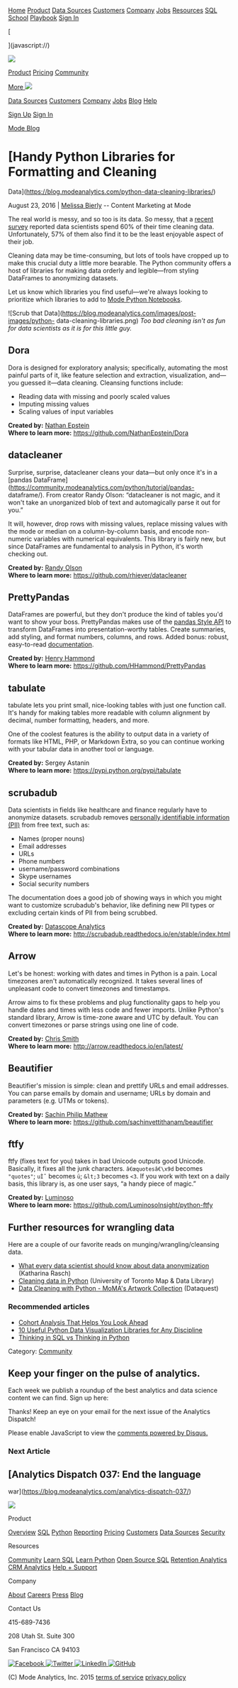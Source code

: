 [Home](https://blog.modeanalytics.com/)
[Product](https://about.modeanalytics.com/product/) [Data
Sources](https://about.modeanalytics.com/data-sources/)
[Customers](https://about.modeanalytics.com/customers/)
[Company](https://about.modeanalytics.com/company/)
[Jobs](https://about.modeanalytics.com/jobs/)
[Resources](https://about.modeanalytics.com/resources/) [SQL
School](http://sqlschool.modeanalytics.com)
[Playbook](https://about.modeanalytics.com/playbook/) [Sign
In](https://modeanalytics.com/signin)

[

](javascript://)

[ ![](https://about.modeanalytics.com/about/img/mode-logo.png)
](https://modeanalytics.com)

[Product](https://about.modeanalytics.com/product/)
[Pricing](https://about.modeanalytics.com/pricing/)
[Community](https://community.modeanalytics.com/)

[ More ![](https://blog.modeanalytics.com/images/triangle.png)
](javascript://)

[Data Sources](https://about.modeanalytics.com/data-sources/)
[Customers](https://about.modeanalytics.com/customers/)
[Company](https://about.modeanalytics.com/company/)
[Jobs](https://about.modeanalytics.com/jobs/)
[Blog](https://blog.modeanalytics.com) [Help](http://help.modeanalytics.com)

[Sign Up](http://modeanalytics.com/signup) [Sign
In](http://modeanalytics.com/signin)

[Mode Blog](https://blog.modeanalytics.com/)

#  [Handy Python Libraries for Formatting and Cleaning
Data](https://blog.modeanalytics.com/python-data-cleaning-libraries/)

August 23, 2016 | [Melissa Bierly](http://www.twitter.com/melissa_bierly) --
Content Marketing at Mode

The real world is messy, and so too is its data. So messy, that a [recent
survey](http://visit.crowdflower.com/data-science-report.html) reported data
scientists spend 60% of their time cleaning data. Unfortunately, 57% of them
also find it to be the least enjoyable aspect of their job.

Cleaning data may be time-consuming, but lots of tools have cropped up to make
this crucial duty a little more bearable. The Python community offers a host
of libraries for making data orderly and legible—from styling DataFrames to
anonymizing datasets.

Let us know which libraries you find useful—we're always looking to prioritize
which libraries to add to [Mode Python
Notebooks](https://about.modeanalytics.com/python/).

![Scrub that Data](https://blog.modeanalytics.com/images/post-images/python-
data-cleaning-libraries.png) _Too bad cleaning isn't as fun for data
scientists as it is for this little guy._

## Dora

Dora is designed for exploratory analysis; specifically, automating the most
painful parts of it, like feature selection and extraction, visualization,
and—you guessed it—data cleaning. Cleansing functions include:

  * Reading data with missing and poorly scaled values
  * Imputing missing values
  * Scaling values of input variables

**Created by:** [Nathan Epstein](https://twitter.com/epstein_n)  
**Where to learn more:** <https://github.com/NathanEpstein/Dora>

## datacleaner

Surprise, surprise, datacleaner cleans your data—but only once it's in a
[pandas DataFrame](https://community.modeanalytics.com/python/tutorial/pandas-
dataframe/). From creator Randy Olson: “datacleaner is not magic, and it won't
take an unorganized blob of text and automagically parse it out for you.”

It will, however, drop rows with missing values, replace missing values with
the mode or median on a column-by-column basis, and encode non-numeric
variables with numerical equivalents. This library is fairly new, but since
DataFrames are fundamental to analysis in Python, it's worth checking out.

**Created by:** [Randy Olson](https://twitter.com/randal_olson)  
**Where to learn more:** <https://github.com/rhiever/datacleaner>

## PrettyPandas

DataFrames are powerful, but they don't produce the kind of tables you'd want
to show your boss. PrettyPandas makes use of the [pandas Style
API](http://pandas.pydata.org/pandas-docs/stable/style.html) to transform
DataFrames into presentation-worthy tables. Create summaries, add styling, and
format numbers, columns, and rows. Added bonus: robust, easy-to-read
[documentation](http://prettypandas.readthedocs.io/en/latest/).

**Created by:** [Henry Hammond](https://twitter.com/henryhammond92)  
**Where to learn more:** <https://github.com/HHammond/PrettyPandas>

## tabulate

tabulate lets you print small, nice-looking tables with just one function
call. It's handy for making tables more readable with column alignment by
decimal, number formatting, headers, and more.

One of the coolest features is the ability to output data in a variety of
formats like HTML, PHP, or Markdown Extra, so you can continue working with
your tabular data in another tool or language.

**Created by:** Sergey Astanin  
**Where to learn more:** <https://pypi.python.org/pypi/tabulate>

## scrubadub

Data scientists in fields like healthcare and finance regularly have to
anonymize datasets. scrubadub removes [personally identifiable information
(PII)](https://en.wikipedia.org/wiki/Personally_identifiable_information) from
free text, such as:

  * Names (proper nouns)
  * Email addresses
  * URLs
  * Phone numbers
  * username/password combinations
  * Skype usernames
  * Social security numbers

The documentation does a good job of showing ways in which you might want to
customize scrubadub's behavior, like defining new PII types or excluding
certain kinds of PII from being scrubbed.

**Created by:** [Datascope Analytics](http://datascopeanalytics.com/)  
**Where to learn more:** <http://scrubadub.readthedocs.io/en/stable/index.html>

## Arrow

Let's be honest: working with dates and times in Python is a pain. Local
timezones aren't automatically recognized. It takes several lines of
unpleasant code to convert timezones and timestamps.

Arrow aims to fix these problems and plug functionality gaps to help you
handle dates and times with less code and fewer imports. Unlike Python's
standard library, Arrow is time-zone aware and UTC by default. You can convert
timezones or parse strings using one line of code.

**Created by:** [Chris Smith](https://twitter.com/crsmithdev)  
**Where to learn more:** <http://arrow.readthedocs.io/en/latest/>

## Beautifier

Beautifier's mission is simple: clean and prettify URLs and email addresses.
You can parse emails by domain and username; URLs by domain and parameters
(e.g. UTMs or tokens).

**Created by:** [Sachin Philip Mathew](https://twitter.com/sachin_philip)  
**Where to learn more:** <https://github.com/sachinvettithanam/beautifier>

## ftfy

ftfy (fixes text for you) takes in bad Unicode outputs good Unicode.
Basically, it fixes all the junk characters. `â€œquotesâ€\x9d` becomes
`"quotes"`; `uÌˆ` becomes `ü`; `&lt;3` becomes `<3`. If you work with text on
a daily basis, this library is, as one user says, “a handy piece of magic.”

**Created by:** [Luminoso](http://www.luminoso.com/)  
**Where to learn more:** <https://github.com/LuminosoInsight/python-ftfy>

## Further resources for wrangling data

Here are a couple of our favorite reads on munging/wrangling/cleansing data.

  * [What every data scientist should know about data anonymization](https://github.com/krasch/presentations/blob/master/pydata_Berlin_2016.pdf) (Katharina Rasch)
  * [Cleaning data in Python](https://data.library.utoronto.ca/cleaning-data-python) (University of Toronto Map &amp; Data Library)
  * [Data Cleaning with Python - MoMA's Artwork Collection](https://www.dataquest.io/blog/data-cleaning-with-python/) (Dataquest)

### Recommended articles

  * [Cohort Analysis That Helps You Look Ahead](https://blog.modeanalytics.com/cohort-analysis-helps-look-ahead/?utm_medium=recommended&utm_source=blog&utm_content=data_cleaning)
  * [10 Useful Python Data Visualization Libraries for Any Discipline](https://blog.modeanalytics.com/python-data-visualization-libraries/?utm_medium=recommended&utm_source=blog&utm_content=data_cleaning)
  * [Thinking in SQL vs Thinking in Python](https://blog.modeanalytics.com/learning-python-sql/?utm_medium=recommended&utm_source=blog&utm_content=data_cleaning)

Category: [Community](https://blog.modeanalytics.com/archive/community)

## Keep your finger on the pulse of analytics.

Each week we publish a roundup of the best analytics and data science content
we can find. Sign up here:

Thanks! Keep an eye on your email for the next issue of the Analytics
Dispatch!

Please enable JavaScript to view the [comments powered by
Disqus.](https://disqus.com/?ref_noscript)

### Next Article

## [Analytics Dispatch 037: End the language
war](https://blog.modeanalytics.com/analytics-dispatch-037/)

![](https://about.modeanalytics.com/about/img/mode-logo.png)

Product

[Overview](https://about.modeanalytics.com/product/)
[SQL](https://about.modeanalytics.com/online-sql-editor/)
[Python](https://about.modeanalytics.com/python/)
[Reporting](https://about.modeanalytics.com/reporting/)
[Pricing](https://about.modeanalytics.com/pricing/)
[Customers](https://about.modeanalytics.com/customers/) [Data
Sources](https://about.modeanalytics.com/data-sources/)
[Security](https://about.modeanalytics.com/security/)

Resources

[Community](https://community.modeanalytics.com) [Learn
SQL](https://community.modeanalytics.com/sql) [Learn
Python](https://community.modeanalytics.com/python) [Open Source
SQL](https://about.modeanalytics.com/playbook/) [Retention
Analytics](https://about.modeanalytics.com/improving-retention-rates/) [CRM
Analytics](https://about.modeanalytics.com/sales-analytics/) [Help +
Support](http://help.modeanalytics.com)

Company

[About](https://about.modeanalytics.com/company/)
[Careers](https://about.modeanalytics.com/jobs/)
[Press](https://about.modeanalytics.com/press/)
[Blog](http://blog.modeanalytics.com)

Contact Us

415-689-7436

208 Utah St. Suite 300

San Francisco CA 94103

[ ![Facebook](https://blog.modeanalytics.com/images/social-logos/facebook.png)
](https://www.facebook.com/ModeAnalytics) [
![Twitter](https://blog.modeanalytics.com/images/social-logos/twitter.png)
](https://twitter.com/modeanalytics) [
![LinkedIn](https://blog.modeanalytics.com/images/social-logos/linkedin.png)
](https://www.linkedin.com/company/mode-analytics) [
![GitHub](https://blog.modeanalytics.com/images/social-logos/github.png)
](https://github.com/mode)

(C) Mode Analytics, Inc. 2015 [terms of
service](https://about.modeanalytics.com/tos/) [privacy
policy](https://about.modeanalytics.com/privacy/)

